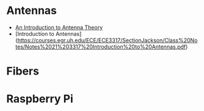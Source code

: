 # Antennas 
- [An Introduction to Antenna Theory](https://nvhrbiblio.nl/biblio/boek/198-An-Introduction-to-Antenna-Theory.pdf)
- [Introduction to Antennas] (https://courses.egr.uh.edu/ECE/ECE3317/SectionJackson/Class%20Notes/Notes%2021%203317%20Introduction%20to%20Antennas.pdf)
# Fibers 
# Raspberry Pi 

